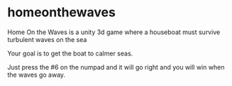# homeonthewaves
Home On the Waves is a unity 3d game where a houseboat must survive turbulent waves on the sea

Your goal is to get the boat to calmer seas.  

Just press the #6 on the numpad and it will go right and you will win
when the waves go away.
